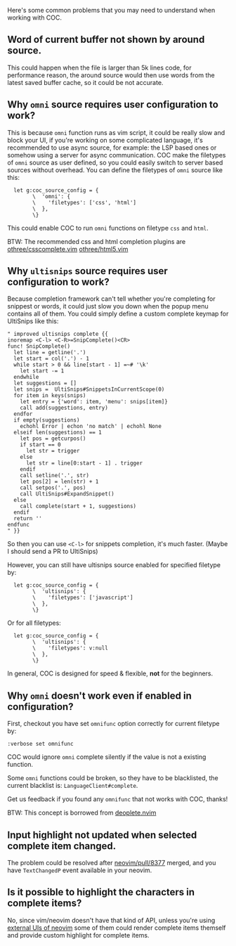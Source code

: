 Here's some common problems that you may need to understand when working with COC.

## Word of current buffer not shown by around source.

This could happen when the file is larger than 5k lines code, for performance reason, the around source would then use words from the latest saved buffer cache, so it could be not accurate.

## Why `omni` source requires user configuration to work?

This is because `omni` function runs as vim script, it could be really slow and block your UI, if you're working on some complicated language, it's recommended to use async source, for example: the LSP based ones or somehow using a server for async communication. COC make the filetypes of `omni` source as user defined, so you could easily switch to server based sources without overhead. You can define the filetypes of `omni` source like this:

``` vim
  let g:coc_source_config = {
        \  'omni': {
        \    'filetypes': ['css', 'html']
        \  },
        \}
``` 
This could enable COC to run `omni` functions on filetype `css` and `html`.

BTW: The recommended css and html completion plugins are [othree/csscomplete.vim](https://github.com/othree/csscomplete.vim) [othree/html5.vim](https://github.com/othree/html5.vim)

## Why `ultisnips` source requires user configuration to work?

Because completion framework can't tell whether you're completing for snippest or words, it could just slow you down when the popup menu contains all of them. You could simply define a custom complete keymap for UltiSnips like this:

``` vim
" improved ultisnips complete {{
inoremap <C-l> <C-R>=SnipComplete()<CR>
func! SnipComplete()
  let line = getline('.')
  let start = col('.') - 1
  while start > 0 && line[start - 1] =~# '\k'
    let start -= 1
  endwhile
  let suggestions = []
  let snips =  UltiSnips#SnippetsInCurrentScope(0)
  for item in keys(snips)
    let entry = {'word': item, 'menu': snips[item]}
    call add(suggestions, entry)
  endfor
  if empty(suggestions)
    echohl Error | echon 'no match' | echohl None
  elseif len(suggestions) == 1
    let pos = getcurpos()
    if start == 0
      let str = trigger
    else
      let str = line[0:start - 1] . trigger
    endif
    call setline('.', str)
    let pos[2] = len(str) + 1
    call setpos('.', pos)
    call UltiSnips#ExpandSnippet()
  else
    call complete(start + 1, suggestions)
  endif
  return ''
endfunc
" }}
```
So then you can use `<C-l>` for snippets completion, it's much faster.  (Maybe I should send a PR to UltiSnips)

However, you can still have ultisnips source enabled for specified filetype by:
``` vim
  let g:coc_source_config = {
        \  'ultisnips': {
        \    'filetypes': ['javascript']
        \  },
        \}
```
Or for all filetypes:
``` vim
  let g:coc_source_config = {
        \  'ultisnips': {
        \    'filetypes': v:null
        \  },
        \}
```
In general, COC is designed for speed & flexible, **not** for the beginners. 

## Why `omni` doesn't work even if enabled in configuration?

First, checkout you have set `omnifunc` option correctly for current filetype by:

``` vim
:verbose set omnifunc
```
COC would ignore `omni` complete silently if the value is not a existing function.

Some `omni` functions could be broken, so they have to be blacklisted, the current blacklist is: `LanguageClient#complete`.

Get us feedback if you found any `omnifunc` that not works with COC, thanks!

BTW: This concept is borrowed from [deoplete.nvim](https://github.com/Shougo/deoplete.nvim/blob/5d78e1a75d36a719f1f66ee78c635ea05df72b8c/rplugin/python3/deoplete/source/omni.py#L63)

## Input highlight not updated when selected complete item changed.

The problem could be resolved after [neovim/pull/8377](https://github.com/neovim/neovim/pull/8377) merged, and you have `TextChangedP` event available in your neovim.

## Is it possible to highlight the characters in complete items?

No, since vim/neovim doesn't have that kind of API, unless you're using [external UIs of neovim](https://github.com/neovim/neovim/wiki/Related-projects#gui) some of them could render complete items themself and provide custom highlight for complete items. 